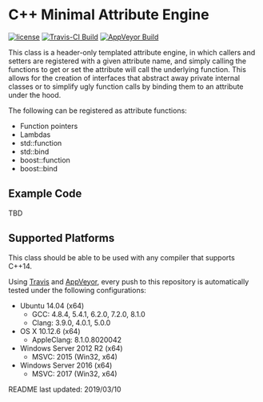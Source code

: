 C++ Minimal Attribute Engine
===============================================

[![license](https://img.shields.io/badge/license-MIT-blue.svg)](https://github.com/ncorgan/cpp-minimal-attribute-engine/blob/master/LICENSE.txt)
[![Travis-CI Build](https://api.travis-ci.org/ncorgan/cpp-minimal-attribute-engine.svg)](https://travis-ci.org/ncorgan/cpp-minimal-attribute-engine)
[![AppVeyor Build](https://ci.appveyor.com/api/projects/status/github/ncorgan/cpp-minimal-attribute-engine)](https://ci.appveyor.com/project/ncorgan/cpp-minimal-attribute-engine)

This class is a header-only templated attribute engine, in which
callers and setters are registered with a given attribute name, and
simply calling the functions to get or set the attribute will call the
underlying function. This allows for the creation of interfaces that
abstract away private internal classes or to simplify ugly function
calls by binding them to an attribute under the hood.

The following can be registered as attribute functions:
 * Function pointers
 * Lambdas
 * std::function
 * std::bind
 * boost::function
 * boost::bind

Example Code
-------------------------------------

TBD

Supported Platforms
-------------------------------------

This class should be able to be used with any compiler that supports C++14.

Using [Travis](https://travis-ci.org/ncorgan/cpp-minimal-attribute-engine) and
[AppVeyor](https://ci.appveyor.com/project/ncorgan/cpp-minimal-attribute-engine),
every push to this repository is automatically tested under the following configurations:

 * Ubuntu 14.04 (x64)
   * GCC: 4.8.4, 5.4.1, 6.2.0, 7.2.0, 8.1.0
   * Clang: 3.9.0, 4.0.1, 5.0.0
 * OS X 10.12.6 (x64)
   * AppleClang: 8.1.0.8020042
 * Windows Server 2012 R2 (x64)
   * MSVC: 2015 (Win32, x64)
 * Windows Server 2016 (x64)
   * MSVC: 2017 (Win32, x64)

README last updated: 2019/03/10
